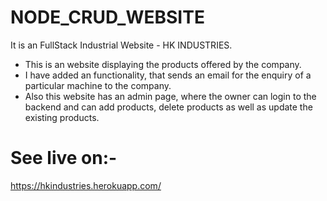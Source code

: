 # NODE_CRUD_WEBSITE

It is an FullStack Industrial Website - HK INDUSTRIES.
* This is an website displaying the products offered by the company. 
* I have added an functionality, that sends an email for the enquiry of a particular machine to the company.
* Also this website has an admin page, where the owner can login to the backend and can add products, delete products as well as update the existing products.

# See live on:-
https://hkindustries.herokuapp.com/

